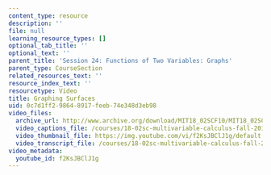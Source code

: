 ```yaml
---
content_type: resource
description: ''
file: null
learning_resource_types: []
optional_tab_title: ''
optional_text: ''
parent_title: 'Session 24: Functions of Two Variables: Graphs'
parent_type: CourseSection
related_resources_text: ''
resource_index_text: ''
resourcetype: Video
title: Graphing Surfaces
uid: 0c7d1ff2-9864-8917-feeb-74e348d3eb98
video_files:
  archive_url: http://www.archive.org/download/MIT18_02SCF10/MIT18_02SCF10Rec_17_300k.mp4
  video_captions_file: /courses/18-02sc-multivariable-calculus-fall-2010/833c376e4a1455f393280017738b5eea_f2KsJBClJ1g.vtt
  video_thumbnail_file: https://img.youtube.com/vi/f2KsJBClJ1g/default.jpg
  video_transcript_file: /courses/18-02sc-multivariable-calculus-fall-2010/fbfacca9c78f3434c0a38b512f30bd15_f2KsJBClJ1g.pdf
video_metadata:
  youtube_id: f2KsJBClJ1g
---
```

